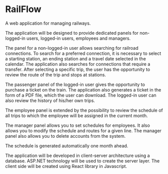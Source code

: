 # RailFlow
A web application for managing railways. 

The application will be designed to provide dedicated panels for non-logged-in users, logged-in users, employees and managers.

The panel for a non-logged-in user allows searching for railroad connections. To search for a preferred connection, it is necessary to select a starting station, an ending station and a travel date selected in the calendar. The application also searches for connections that require a transfer. After selecting a specific trip, the user has the opportunity to review the route of the trip and stops at stations.

The passenger panel of the logged-in user gives the opportunity to purchase a ticket on the train. The application also generates a ticket in the form of a PDF file, which the user can download. The logged-in user can also review the history of his/her own trips.

The employee panel is extended by the possibility to review the schedule of all trips to which the employee will be assigned in the current month. 

The manager panel allows you to set schedules for employees. It also allows you to modify the schedule and routes for a given line. The manager panel also allows you to delete accounts from the system.

The schedule is generated automatically one month ahead.

The application will be developed in client-server architecture using a database. 
ASP.NET technology will be used to create the server layer. The client side will be created using React library in Javascript.
